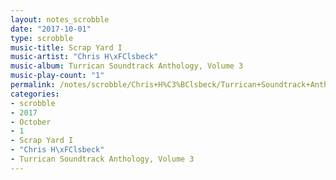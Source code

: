 ```yaml
---
layout: notes_scrobble
date: "2017-10-01"
type: scrobble
music-title: Scrap Yard I
music-artist: "Chris H\xFClsbeck"
music-album: Turrican Soundtrack Anthology, Volume 3
music-play-count: "1"
permalink: /notes/scrobble/Chris+H%C3%BClsbeck/Turrican+Soundtrack+Anthology%2C+Volume+3/16e371dacb2155ee316daaa4e6545e58961f0d8e.html
categories:
- scrobble
- 2017
- October
- 1
- Scrap Yard I
- "Chris H\xFClsbeck"
- Turrican Soundtrack Anthology, Volume 3
---
```

